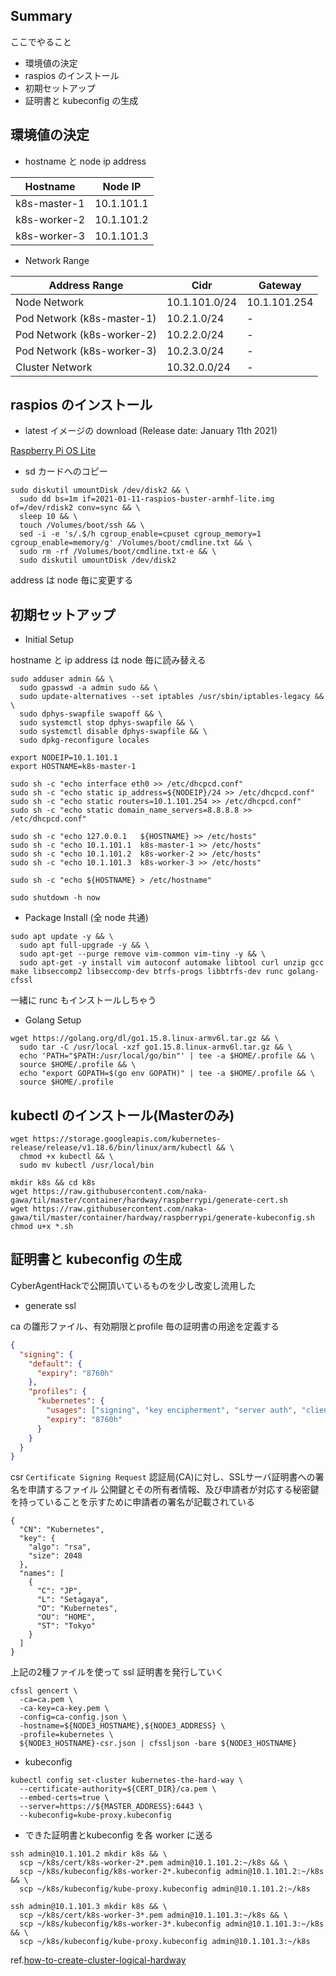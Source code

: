 ## Summary

ここでやること

- 環境値の決定
- raspios のインストール
- 初期セットアップ
- 証明書と kubeconfig の生成

## 環境値の決定
- hostname と node ip address

| Hostname | Node IP |
| ---- | ---- |
|  k8s-master-1  |  10.1.101.1  |
|  k8s-worker-2  |  10.1.101.2  |
|  k8s-worker-3  |  10.1.101.3  |

- Network Range

| Address Range | Cidr | Gateway |
| ---- | ---- | ---- |
| Node Network | 10.1.101.0/24 | 10.1.101.254 |
| Pod Network (k8s-master-1) | 10.2.1.0/24 | - |
| Pod Network (k8s-worker-2) | 10.2.2.0/24 | - |
| Pod Network (k8s-worker-3) | 10.2.3.0/24 | - |
| Cluster Network | 10.32.0.0/24 | - |

## raspios のインストール
- latest イメージの download (Release date: January 11th 2021)

[Raspberry Pi OS Lite](https://downloads.raspberrypi.org/raspios_lite_armhf/images/raspios_lite_armhf-2021-01-12/2021-01-11-raspios-buster-armhf-lite.zip)

- sd カードへのコピー

```
sudo diskutil umountDisk /dev/disk2 && \
  sudo dd bs=1m if=2021-01-11-raspios-buster-armhf-lite.img of=/dev/rdisk2 conv=sync && \
  sleep 10 && \
  touch /Volumes/boot/ssh && \
  sed -i -e 's/.$/h cgroup_enable=cpuset cgroup_memory=1 cgroup_enable=memory/g' /Volumes/boot/cmdline.txt && \
  sudo rm -rf /Volumes/boot/cmdline.txt-e && \
  sudo diskutil umountDisk /dev/disk2
```

address は node 毎に変更する

## 初期セットアップ

- Initial Setup

hostname と ip address は node 毎に読み替える

```
sudo adduser admin && \
  sudo gpasswd -a admin sudo && \
  sudo update-alternatives --set iptables /usr/sbin/iptables-legacy && \
  sudo dphys-swapfile swapoff && \
  sudo systemctl stop dphys-swapfile && \
  sudo systemctl disable dphys-swapfile && \
  sudo dpkg-reconfigure locales

export NODEIP=10.1.101.1
export HOSTNAME=k8s-master-1

sudo sh -c "echo interface eth0 >> /etc/dhcpcd.conf"
sudo sh -c "echo static ip_address=${NODEIP}/24 >> /etc/dhcpcd.conf"
sudo sh -c "echo static routers=10.1.101.254 >> /etc/dhcpcd.conf"
sudo sh -c "echo static domain_name_servers=8.8.8.8 >> /etc/dhcpcd.conf"

sudo sh -c "echo 127.0.0.1   ${HOSTNAME} >> /etc/hosts"
sudo sh -c "echo 10.1.101.1  k8s-master-1 >> /etc/hosts"
sudo sh -c "echo 10.1.101.2  k8s-worker-2 >> /etc/hosts"
sudo sh -c "echo 10.1.101.3  k8s-worker-3 >> /etc/hosts"

sudo sh -c "echo ${HOSTNAME} > /etc/hostname"

sudo shutdown -h now
```

- Package Install (全 node 共通)

```
sudo apt update -y && \
  sudo apt full-upgrade -y && \
  sudo apt-get --purge remove vim-common vim-tiny -y && \
  sudo apt-get -y install vim autoconf automake libtool curl unzip gcc make libseccomp2 libseccomp-dev btrfs-progs libbtrfs-dev runc golang-cfssl
```

一緒に runc もインストールしちゃう

- Golang Setup

```
wget https://golang.org/dl/go1.15.8.linux-armv6l.tar.gz && \
  sudo tar -C /usr/local -xzf go1.15.8.linux-armv6l.tar.gz && \
  echo 'PATH="$PATH:/usr/local/go/bin"' | tee -a $HOME/.profile && \
  source $HOME/.profile && \
  echo "export GOPATH=$(go env GOPATH)" | tee -a $HOME/.profile && \
  source $HOME/.profile
```

## kubectl のインストール(Masterのみ)

```
wget https://storage.googleapis.com/kubernetes-release/release/v1.18.6/bin/linux/arm/kubectl && \
  chmod +x kubectl && \
  sudo mv kubectl /usr/local/bin

mkdir k8s && cd k8s
wget https://raw.githubusercontent.com/naka-gawa/til/master/container/hardway/raspberrypi/generate-cert.sh
wget https://raw.githubusercontent.com/naka-gawa/til/master/container/hardway/raspberrypi/generate-kubeconfig.sh
chmod u+x *.sh
```

## 証明書と kubeconfig の生成
CyberAgentHackで公開頂いているものを少し改変し流用した

- generate ssl

ca の雛形ファイル、有効期限とprofile 毎の証明書の用途を定義する
```ca-config.json
{
  "signing": {
    "default": {
      "expiry": "8760h"
    },
    "profiles": {
      "kubernetes": {
        "usages": ["signing", "key encipherment", "server auth", "client auth"],
        "expiry": "8760h"
      }
    }
  }
}
```

csr `Certificate Signing Request` 認証局(CA)に対し、SSLサーバ証明書への署名を申請するファイル
公開鍵とその所有者情報、及び申請者が対応する秘密鍵を持っていることを示すために申請者の署名が記載されている
```
{
  "CN": "Kubernetes",
  "key": {
    "algo": "rsa",
    "size": 2048
  },
  "names": [
    {
      "C": "JP",
      "L": "Setagaya",
      "O": "Kubernetes",
      "OU": "HOME",
      "ST": "Tokyo"
    }
  ]
}
```

上記の2種ファイルを使って ssl 証明書を発行していく
```
cfssl gencert \
  -ca=ca.pem \
  -ca-key=ca-key.pem \
  -config=ca-config.json \
  -hostname=${NODE3_HOSTNAME},${NODE3_ADDRESS} \
  -profile=kubernetes \
  ${NODE3_HOSTNAME}-csr.json | cfssljson -bare ${NODE3_HOSTNAME}
```

- kubeconfig
```
kubectl config set-cluster kubernetes-the-hard-way \
  --certificate-authority=${CERT_DIR}/ca.pem \
  --embed-certs=true \
  --server=https://${MASTER_ADDRESS}:6443 \
  --kubeconfig=kube-proxy.kubeconfig
```

- できた証明書とkubeconfig を各 worker に送る

```
ssh admin@10.1.101.2 mkdir k8s && \
  scp ~/k8s/cert/k8s-worker-2*.pem admin@10.1.101.2:~/k8s && \
  scp ~/k8s/kubeconfig/k8s-worker-2*.kubeconfig admin@10.1.101.2:~/k8s && \
  scp ~/k8s/kubeconfig/kube-proxy.kubeconfig admin@10.1.101.2:~/k8s
```

```
ssh admin@10.1.101.3 mkdir k8s && \
  scp ~/k8s/cert/k8s-worker-3*.pem admin@10.1.101.3:~/k8s && \
  scp ~/k8s/kubeconfig/k8s-worker-3*.kubeconfig admin@10.1.101.3:~/k8s && \
  scp ~/k8s/kubeconfig/kube-proxy.kubeconfig admin@10.1.101.3:~/k8s
```

ref.[how-to-create-cluster-logical-hardway](https://github.com/CyberAgentHack/home-kubernetes-2020/tree/master/how-to-create-cluster-logical-hardway)
